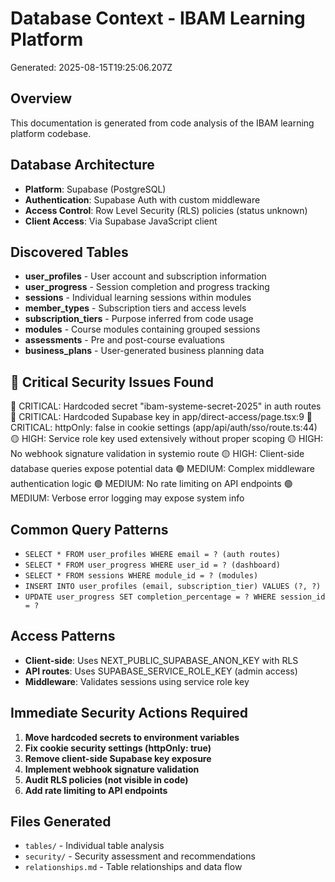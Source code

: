 # Database Context - IBAM Learning Platform

Generated: 2025-08-15T19:25:06.207Z

## Overview
This documentation is generated from code analysis of the IBAM learning platform codebase.

## Database Architecture
- **Platform**: Supabase (PostgreSQL)
- **Authentication**: Supabase Auth with custom middleware
- **Access Control**: Row Level Security (RLS) policies (status unknown)
- **Client Access**: Via Supabase JavaScript client

## Discovered Tables
- **user_profiles** - User account and subscription information
- **user_progress** - Session completion and progress tracking
- **sessions** - Individual learning sessions within modules
- **member_types** - Subscription tiers and access levels
- **subscription_tiers** - Purpose inferred from code usage
- **modules** - Course modules containing grouped sessions
- **assessments** - Pre and post-course evaluations
- **business_plans** - User-generated business planning data

## 🚨 Critical Security Issues Found
🔴 CRITICAL: Hardcoded secret "ibam-systeme-secret-2025" in auth routes
🔴 CRITICAL: Hardcoded Supabase key in app/direct-access/page.tsx:9
🔴 CRITICAL: httpOnly: false in cookie settings (app/api/auth/sso/route.ts:44)
🟡 HIGH: Service role key used extensively without proper scoping
🟡 HIGH: No webhook signature validation in systemio route
🟡 HIGH: Client-side database queries expose potential data
🟢 MEDIUM: Complex middleware authentication logic
🟢 MEDIUM: No rate limiting on API endpoints
🟢 MEDIUM: Verbose error logging may expose system info

## Common Query Patterns
- `SELECT * FROM user_profiles WHERE email = ? (auth routes)`
- `SELECT * FROM user_progress WHERE user_id = ? (dashboard)`
- `SELECT * FROM sessions WHERE module_id = ? (modules)`
- `INSERT INTO user_profiles (email, subscription_tier) VALUES (?, ?)`
- `UPDATE user_progress SET completion_percentage = ? WHERE session_id = ?`

## Access Patterns
- **Client-side**: Uses NEXT_PUBLIC_SUPABASE_ANON_KEY with RLS
- **API routes**: Uses SUPABASE_SERVICE_ROLE_KEY (admin access)
- **Middleware**: Validates sessions using service role key

## Immediate Security Actions Required
1. **Move hardcoded secrets to environment variables**
2. **Fix cookie security settings (httpOnly: true)**
3. **Remove client-side Supabase key exposure**
4. **Implement webhook signature validation**
5. **Audit RLS policies (not visible in code)**
6. **Add rate limiting to API endpoints**

## Files Generated
- `tables/` - Individual table analysis
- `security/` - Security assessment and recommendations
- `relationships.md` - Table relationships and data flow
